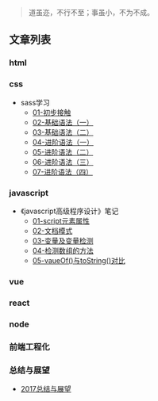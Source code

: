 > 道虽迩，不行不至；事虽小，不为不成。

## 文章列表

### html

### css

* sass学习
    * [01-初步接触](https://github.com/lxyc/lxyc-blog/issues/7)
    * [02-基础语法（一）](https://github.com/lxyc/lxyc-blog/issues/8)
    * [03-基础语法（二）](https://github.com/lxyc/lxyc-blog/issues/9)
    * [04-进阶语法（一）](https://github.com/lxyc/lxyc-blog/issues/10)
    * [05-进阶语法（二）](https://github.com/lxyc/lxyc-blog/issues/11)
    * [06-进阶语法（三）](https://github.com/lxyc/lxyc-blog/issues/12)
    * [07-进阶语法（四）](https://github.com/lxyc/lxyc-blog/issues/13)

### javascript

* 《javascript高级程序设计》笔记
    * [01-script元素属性](https://github.com/lxyc/lxyc-blog/issues/2)
    * [02-文档模式](https://github.com/lxyc/lxyc-blog/issues/3)
    * [03-变量及变量检测](https://github.com/lxyc/lxyc-blog/issues/4)
    * [04-检测数组的方法](https://github.com/lxyc/lxyc-blog/issues/5)
    * [05-vaueOf()与toString()对比](https://github.com/lxyc/lxyc-blog/issues/6)

### vue

### react

### node

### 前端工程化

### 总结与展望

* [2017总结与展望](https://github.com/lxyc/lxyc-blog/issues/1)